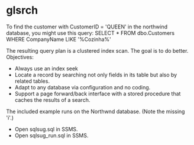# glsrch
To find the customer with CustomerID = 'QUEEN' in the northwind database, you might use this query:
SELECT * FROM dbo.Customers WHERE CompanyName LIKE '%Cozinha%'

The resulting query plan is a clustered index scan.  The goal is to do better.
Objectives:
- Always use an index seek
- Locate a record by searching not only fields in its table but also by related tables.
- Adapt to any database via configuration and no coding.
- Support a page forward/back interface with a stored procedure that caches the results of a search.

The included example runs on the Northwnd database.  (Note the missing 'i'.)
- Open sqlsug.sql in SSMS.  <execute>
- Open sqlsug_run.sql in SSMS. <execute>
